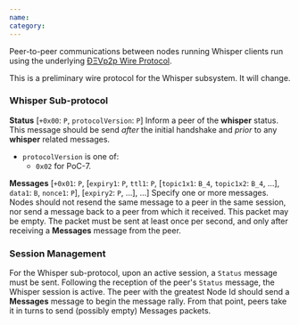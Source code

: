 ```yaml
---
name: 
category: 
---
```


Peer-to-peer communications between nodes running Whisper clients run using the underlying [ÐΞVp2p Wire Protocol](https://github.com/ethereum/wiki/wiki/%C3%90%CE%9EVp2p-Wire-Protocol).

This is a preliminary wire protocol for the Whisper subsystem. It will change.

### Whisper Sub-protocol

**Status**
[`+0x00`: `P`, `protocolVersion`: `P`] Inform a peer of the **whisper** status. This message should be send _after_ the initial handshake and _prior_ to any **whisper** related messages.
* `protocolVersion` is one of:
    * `0x02` for PoC-7.

**Messages**
[`+0x01`: `P`, [`expiry1`: `P`, `ttl1`: `P`, [`topic1x1`: `B_4`, `topic1x2`: `B_4`, ...], `data1`: `B`, `nonce1`: `P`], [`expiry2`: `P`, ...], ...] Specify one or more messages. Nodes should not resend the same message to a peer in the same session, nor send a message back to a peer from which it received. This packet may be empty. The packet must be sent at least once per second, and only after receiving a **Messages** message from the peer.

### Session Management

For the Whisper sub-protocol, upon an active session, a `Status` message must be sent. Following the reception of the peer's `Status` message, the Whisper session is active. The peer with the greatest Node Id should send a **Messages** message to begin the message rally. From that point, peers take it in turns to send (possibly empty) Messages packets.

